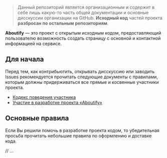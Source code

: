 > Данный репозиторий является организационным и содержит в себе лишь какую-то часть общей документации и основные дисскуссии организации на GitHub. **Исходный код** частей проекта **разбросан по остальным репозиториям**.

**Aboutify** — это проект с открытым исходным кодом, предоставляющий пользователю возможность создать страницу с основной и контактной информацией на сервисе.

## Для начала
Перед тем, как контрибьютить, открывать дисскуссию или заводить Issues рекомендуется прочитать следующие документы с правилами, которым должны придерживаться все прямые и косвенные участники проекта.

- [Кодекс поведения участника](CODE_OF_CONDUCT.md)
- [Участие в разработке проекта «Aboutify»](CONTRIBUTING.md)

## Основные правила
Если Вы решили помочь в разработке проекта кодом, то убедительная просьба прочитать небольшие правила по оформлению и доставке кода.

// ...
